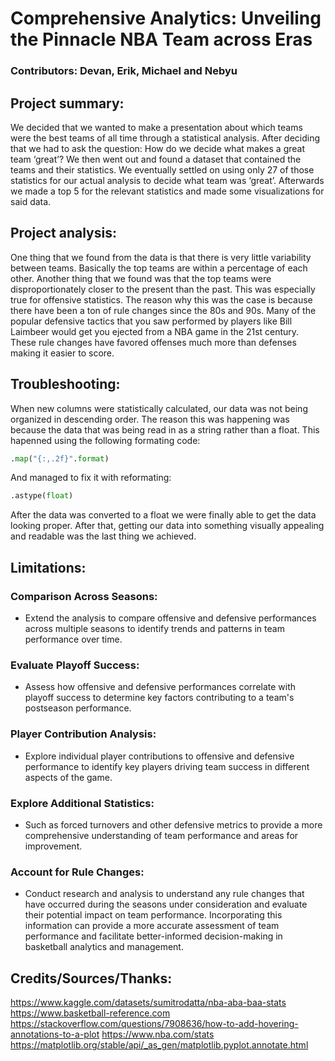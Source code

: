 # Comprehensive Analytics: Unveiling the Pinnacle NBA Team across Eras
### Contributors: Devan, Erik, Michael and Nebyu

## Project summary:
We decided that we wanted to make a presentation about which teams were the best teams of all time through a statistical analysis. After deciding that we had to ask the question: How do we decide what makes a great team ‘great’? We then went out and found a dataset that contained the teams and their statistics. We eventually settled on using only 27 of those statistics for our actual analysis to decide what team was ‘great’. Afterwards we made a top 5 for the relevant statistics and made some visualizations for said data.

## Project analysis:
One thing that we found from the data is that there is very little variability between teams. Basically the top teams are within a percentage of each other. Another thing that we found was that the top teams were disproportionately closer to the present than the past. This was especially true for offensive statistics. The reason why this was the case is because there have been a ton of rule changes since the 80s and 90s. Many of the popular defensive tactics that you saw performed by players like Bill Laimbeer would get you ejected from a NBA game in the 21st century. These rule changes have favored offenses much more than defenses making it easier to score.

## Troubleshooting:
When new columns were statistically calculated, our data was not being organized in descending order. The reason this was happening was because the data that was being read in as a string rather than a float.
This hapenned using the following formating code:
```python
.map("{:,.2f}".format)
```
And managed to fix it with reformating:
```python
.astype(float)
```
After the data was converted to a float we were finally able to get the data looking proper. After that, getting our data into something visually appealing and readable was the last thing we achieved.

## Limitations: 
### Comparison Across Seasons: 
* Extend the analysis to compare offensive and defensive performances across multiple seasons to identify trends and patterns in team performance over time.

### Evaluate Playoff Success: 
* Assess how offensive and defensive performances correlate with playoff success to determine key factors contributing to a team's postseason performance.

### Player Contribution Analysis: 
* Explore individual player contributions to offensive and defensive performance to identify key players driving team success in different aspects of the game.

### Explore Additional Statistics: 
* Such as forced turnovers and other defensive metrics to provide a more comprehensive understanding of team performance and areas for improvement.

### Account for Rule Changes: 
* Conduct research and analysis to understand any rule changes that have occurred during the seasons under consideration and evaluate their potential impact on team performance. Incorporating this information can provide a more accurate assessment of team performance and facilitate better-informed decision-making in basketball analytics and management.

## Credits/Sources/Thanks:
https://www.kaggle.com/datasets/sumitrodatta/nba-aba-baa-stats
https://www.basketball-reference.com
https://stackoverflow.com/questions/7908636/how-to-add-hovering-annotations-to-a-plot
https://www.nba.com/stats
https://matplotlib.org/stable/api/_as_gen/matplotlib.pyplot.annotate.html
